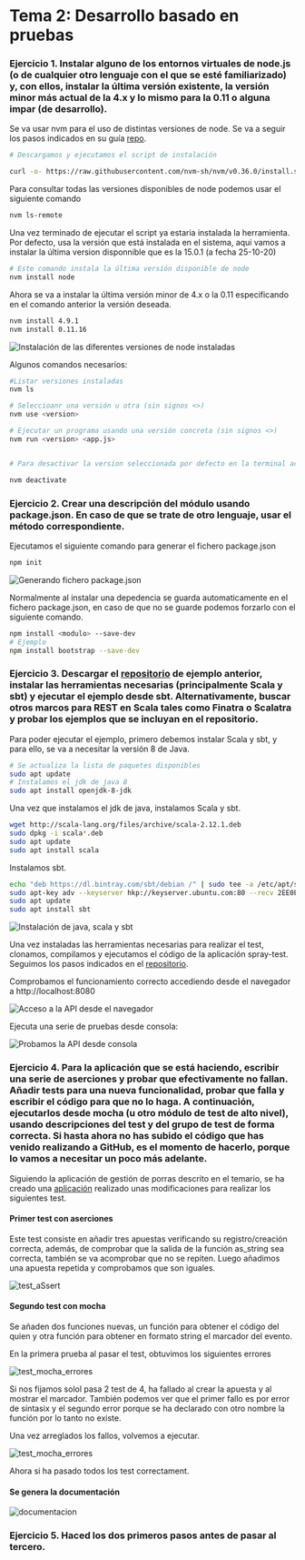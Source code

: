 # Tema 2: Desarrollo basado en pruebas

### Ejercicio 1. Instalar alguno de los entornos virtuales de node.js (o de cualquier otro lenguaje con el que se esté familiarizado) y, con ellos, instalar la última versión existente, la versión minor más actual de la 4.x y lo mismo para la 0.11 o alguna impar (de desarrollo).

Se va usar nvm para el uso de distintas versiones de node. Se va a seguir los pasos indicados en su guía [repo](https://github.com/nvm-sh/nvm).

```bash
# Descargamos y ejecutamos el script de instalación

curl -o- https://raw.githubusercontent.com/nvm-sh/nvm/v0.36.0/install.sh | bash

```

Para consultar todas las versiones disponibles de node podemos usar el siguiente comando

```bash
nvm ls-remote
```

Una vez terminado de ejecutar el script ya estaria instalada la herramienta. Por defecto, usa la versión que está instalada en el sistema, aqui vamos a instalar la última version disponnible que es la 15.0.1 (a fecha 25-10-20)

```bash
# Este comando instala la última versión disponible de node
nvm install node 

```

Ahora se va a instalar la última versión minor de 4.x o la 0.11 especificando en el comando anterior la versión deseada.

```bash
nvm install 4.9.1
nvm install 0.11.16
```

![Instalación de las diferentes versiones de node instaladas](img/t2/nvm_install.png)

Algunos comandos necesarios:

```bash
#Listar versiones instaladas
nvm ls

# Seleccioanr una versión u otra (sin signos <>)
nvm use <version>

# Ejecutar un programa usando una versión concreta (sin signos <>)
nvm run <version> <app.js>


# Para desactivar la version seleccionada por defecto en la terminal actual

nvm deactivate

```

### Ejercicio 2. Crear una descripción del módulo usando package.json. En caso de que se trate de otro lenguaje, usar el método correspondiente.

Ejecutamos  el siguiente comando para  generar el fichero package.json

```bash
npm init
```

![Generando fichero package.json](img/t2/npm_init.png)

Normalmente al instalar una depedencia se guarda automaticamente en el fichero package.json, en caso de que no se guarde podemos forzarlo con el siguiente comando.

```bash
npm install <modulo> --save-dev
# Ejemplo
npm install bootstrap --save-dev

```

### Ejercicio 3. Descargar el [repositorio](https://github.com/JJ/spray-test) de ejemplo anterior, instalar las herramientas necesarias (principalmente Scala y sbt) y ejecutar el ejemplo desde sbt. Alternativamente, buscar otros marcos para REST en Scala tales como Finatra o Scalatra y probar los ejemplos que se incluyan en el repositorio.

Para poder ejecutar el ejemplo, primero debemos instalar Scala y sbt, y para ello, se va a necesitar la versión 8 de Java. 

```bash
# Se actualiza la lista de paquetes disponibles 
sudo apt update
# Instalamos el jdk de java 8
sudo apt install openjdk-8-jdk

```

Una vez que instalamos el jdk de java, instalamos Scala y sbt.

```bash
wget http://scala-lang.org/files/archive/scala-2.12.1.deb
sudo dpkg -i scala*.deb
sudo apt update
sudo apt install scala
```
Instalamos sbt.

```bash
echo "deb https://dl.bintray.com/sbt/debian /" | sudo tee -a /etc/apt/sources.list.d/sbt.list
sudo apt-key adv --keyserver hkp://keyserver.ubuntu.com:80 --recv 2EE0EA64E40A89B84B2DF73499E82A75642AC823
sudo apt update
sudo apt install sbt
```
![Instalación de java, scala y sbt](img/t2/tools_install.png)

Una vez instaladas las herramientas necesarias para realizar el test, clonamos, compilamos y ejecutamos el código de la aplicación spray-test. Seguimos los pasos indicados en el [repositorio](https://github.com/JJ/spray-test).

Comprobamos el funcionamiento correcto accediendo desde el navegador a http://localhost:8080

![Acceso a la API desde el navegador](img/t2/api_spray_test.png)

Ejecuta una serie de pruebas desde consola:

![Probamos la API desde consola](img/t2/test_cli.png)

### Ejercicio 4. Para la aplicación que se está haciendo, escribir una serie de aserciones y probar que efectivamente no fallan. Añadir tests para una nueva funcionalidad, probar que falla y escribir el código para que no lo haga. A continuación, ejecutarlos desde mocha (u otro módulo de test de alto nivel), usando descripciones del test y del grupo de test de forma correcta. Si hasta ahora no has subido el código que has venido realizando a GitHub, es el momento de hacerlo, porque lo vamos a necesitar un poco más adelante.

Siguiendo la aplicación de gestión de porras descrito en el temario, se ha creado una [aplicación](https://github.com/cr13/gestion_porras) realizado unas modificaciones para realizar los siguientes test.

#### Primer test con aserciones

Este test consiste en añadir tres apuestas verificando su registro/creación correcta, además, de comprobar que la salida de la función as_string sea correcta, también se va acomprobar que no se repiten.
Luego añadimos una apuesta repetida y comprobamos que son iguales.

![test_aSsert](img/t2/test_assert.png)

#### Segundo test con mocha

Se añaden dos funciones nuevas, un función para obtener el código del quien y otra función para obtener en formato string el marcador del evento.

En la primera prueba al pasar el test, obtuvimos los siguientes errores

![test_mocha_errores](img/t2/error_test_mocha.png)

Si nos fijamos solol pasa 2 test de 4, ha fallado al crear la apuesta y al mostrar el marcador. También podemos ver que el primer fallo es por error de sintasix y el segundo error porque se ha declarado con otro nombre la función por lo tanto no existe. 

Una vez arreglados los fallos, volvemos a ejecutar.

![test_mocha_errores](img/t2/pass_test_mocha.png)

Ahora si ha pasado todos los test correctament.


#### Se genera la documentación

![documentacion](img/t2/grunt_docco.png)


### Ejercicio 5. Haced los dos primeros pasos antes de pasar al tercero.
